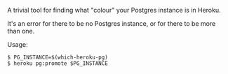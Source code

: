 A trivial tool for finding what "colour" your Postgres instance is in
Heroku.

It's an error for there to be no Postgres instance, or for there to be
more than one.

Usage:

    $ PG_INSTANCE=$(which-heroku-pg)
    $ heroku pg:promote $PG_INSTANCE

